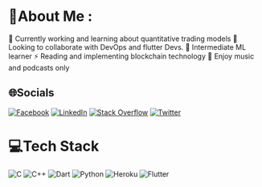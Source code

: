# 💫About Me :
🔭 Currently working and learning about quantitative trading models
🌱 Looking to collaborate with  DevOps and flutter Devs.
🤔 Intermediate ML learner
⚡ Reading and implementing blockchain technology
👯 Enjoy music and podcasts only

## 🌐Socials
[![Facebook](https://img.shields.io/badge/Facebook-%231877F2.svg?logo=Facebook&logoColor=white)](https://facebook.com/Amponsahohemengfrancis)  [![LinkedIn](https://img.shields.io/badge/LinkedIn-%230077B5.svg?logo=linkedin&logoColor=white)](https://linkedin.com/in/Amponsah_Francis)  [![Stack Overflow](https://img.shields.io/badge/-Stackoverflow-FE7A16?logo=stack-overflow&logoColor=white)](https://stackoverflow.com/users/Francis) [![Twitter](https://img.shields.io/badge/Twitter-%231DA1F2.svg?logo=Twitter&logoColor=white)](https://twitter.com/not_thetechguy) 


# 💻Tech Stack
![C](https://img.shields.io/badge/c-%2300599C.svg?style=for-the-badge&logo=c&logoColor=white) ![C++](https://img.shields.io/badge/c++-%2300599C.svg?style=for-the-badge&logo=c%2B%2B&logoColor=white) ![Dart](https://img.shields.io/badge/dart-%230175C2.svg?style=for-the-badge&logo=dart&logoColor=white) ![Python](https://img.shields.io/badge/python-3670A0?style=for-the-badge&logo=python&logoColor=ffdd54) ![Heroku](https://img.shields.io/badge/heroku-%23430098.svg?style=for-the-badge&logo=heroku&logoColor=white)  ![Flutter](https://img.shields.io/badge/Flutter-%2302569B.svg?style=for-the-badge&logo=Flutter&logoColor=white) 
